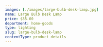 ```yaml
---
images: [./images/large-bulb-desk-lamp.jpg]
name: Large Bulb Desk Lamp
price: $35.00
department: home-goods
type: lighting
slug: large-bulb-desk-lamp
contentType: product details
---
```

